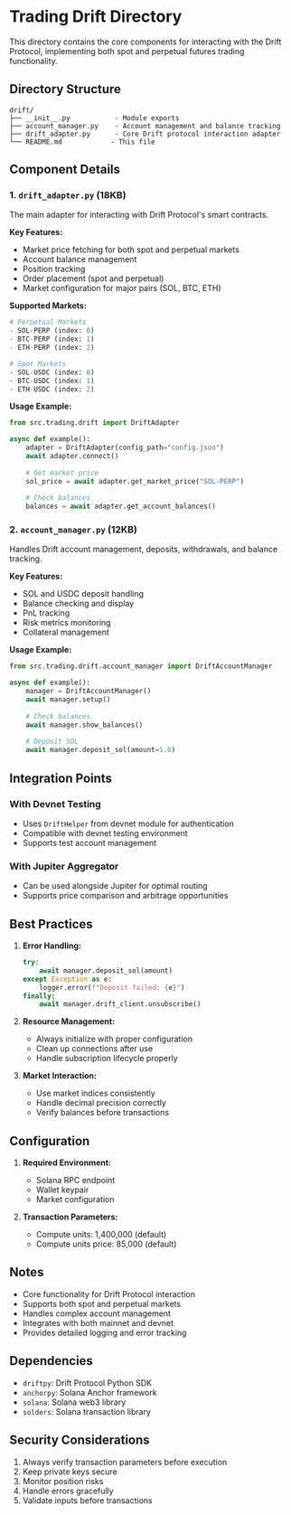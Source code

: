 # Trading Drift Directory

This directory contains the core components for interacting with the Drift Protocol, implementing both spot and perpetual futures trading functionality.

## Directory Structure

```
drift/
├── __init__.py           - Module exports
├── account_manager.py    - Account management and balance tracking
├── drift_adapter.py      - Core Drift protocol interaction adapter
└── README.md            - This file
```

## Component Details

### 1. `drift_adapter.py` (18KB)

The main adapter for interacting with Drift Protocol's smart contracts.

**Key Features:**
- Market price fetching for both spot and perpetual markets
- Account balance management
- Position tracking
- Order placement (spot and perpetual)
- Market configuration for major pairs (SOL, BTC, ETH)

**Supported Markets:**
```python
# Perpetual Markets
- SOL-PERP (index: 0)
- BTC-PERP (index: 1)
- ETH-PERP (index: 2)

# Spot Markets
- SOL-USDC (index: 0)
- BTC-USDC (index: 1)
- ETH-USDC (index: 2)
```

**Usage Example:**
```python
from src.trading.drift import DriftAdapter

async def example():
    adapter = DriftAdapter(config_path="config.json")
    await adapter.connect()
    
    # Get market price
    sol_price = await adapter.get_market_price("SOL-PERP")
    
    # Check balances
    balances = await adapter.get_account_balances()
```

### 2. `account_manager.py` (12KB)

Handles Drift account management, deposits, withdrawals, and balance tracking.

**Key Features:**
- SOL and USDC deposit handling
- Balance checking and display
- PnL tracking
- Risk metrics monitoring
- Collateral management

**Usage Example:**
```python
from src.trading.drift.account_manager import DriftAccountManager

async def example():
    manager = DriftAccountManager()
    await manager.setup()
    
    # Check balances
    await manager.show_balances()
    
    # Deposit SOL
    await manager.deposit_sol(amount=1.0)
```

## Integration Points

### With Devnet Testing
- Uses `DriftHelper` from devnet module for authentication
- Compatible with devnet testing environment
- Supports test account management

### With Jupiter Aggregator
- Can be used alongside Jupiter for optimal routing
- Supports price comparison and arbitrage opportunities

## Best Practices

1. **Error Handling:**
   ```python
   try:
       await manager.deposit_sol(amount)
   except Exception as e:
       logger.error(f"Deposit failed: {e}")
   finally:
       await manager.drift_client.unsubscribe()
   ```

2. **Resource Management:**
   - Always initialize with proper configuration
   - Clean up connections after use
   - Handle subscription lifecycle properly

3. **Market Interaction:**
   - Use market indices consistently
   - Handle decimal precision correctly
   - Verify balances before transactions

## Configuration

1. **Required Environment:**
   - Solana RPC endpoint
   - Wallet keypair
   - Market configuration

2. **Transaction Parameters:**
   - Compute units: 1,400,000 (default)
   - Compute units price: 85,000 (default)

## Notes

- Core functionality for Drift Protocol interaction
- Supports both spot and perpetual markets
- Handles complex account management
- Integrates with both mainnet and devnet
- Provides detailed logging and error tracking

## Dependencies

- `driftpy`: Drift Protocol Python SDK
- `anchorpy`: Solana Anchor framework
- `solana`: Solana web3 library
- `solders`: Solana transaction library

## Security Considerations

1. Always verify transaction parameters before execution
2. Keep private keys secure
3. Monitor position risks
4. Handle errors gracefully
5. Validate inputs before transactions